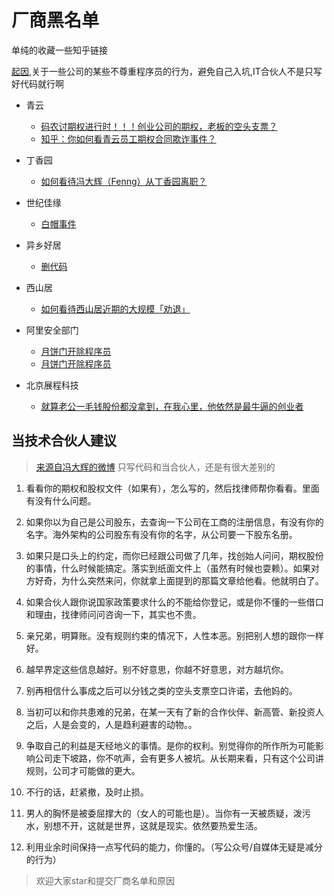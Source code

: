 # 厂商黑名单 

单纯的收藏一些知乎链接

[起因](https://www.zhihu.com/question/47775182),关于一些公司的某些不尊重程序员的行为，避免自己入坑,IT合伙人不是只写好代码就行啊


* 青云
  * [码农讨期权进行时！！！创业公司的期权，老板的空头支票？](http://www.weibo.com/ttarticle/p/show?id=2309403986279338497572)
  * [知乎：你如何看青云员工期权合同欺诈事件？](https://www.zhihu.com/question/47442360)
* 丁香园
	- [如何看待冯大辉（Fenng）从丁香园离职？](https://www.zhihu.com/question/48607258)
* 世纪佳缘
    - [白帽事件](https://www.zhihu.com/question/47775182)
* 异乡好居
    - [删代码](https://www.zhihu.com/question/46294596)
* 西山居
	- [如何看待西山居近期的大规模「劝退」](https://www.zhihu.com/question/40739038)
* 阿里安全部门

    - [月饼门开除程序员](https://www.zhihu.com/question/50608658)
    - [月饼门开除程序员](https://www.zhihu.com/question/50600301)

* 北京展程科技
	- [就算老公一毛钱股份都没拿到，在我心里，他依然是最牛逼的创业者](https://www.zhihu.com/question/56175498)


## 当技术合伙人建议
> [来源自冯大辉的微博](http://weibo.com/2503738775/EwRsIgeoH) 只写代码和当合伙人，还是有很大差别的


1. 看看你的期权和股权文件（如果有），怎么写的，然后找律师帮你看看。里面有没有什么问题。

2. 如果你以为自己是公司股东，去查询一下公司在工商的注册信息，有没有你的名字。海外架构的公司股东有没有你的名字，从公司要一下股东名册。

3. 如果只是口头上的约定，而你已经跟公司做了几年，找创始人问问，期权股份的事情，什么时候能搞定。落实到纸面文件上（虽然有时候也耍赖）。如果对方好奇，为什么突然来问，你就拿上面提到的那篇文章给他看。他就明白了。

4. 如果合伙人跟你说国家政策要求什么的不能给你登记，或是你不懂的一些借口和理由，找律师问问咨询一下，其实也不贵。

5. 亲兄弟，明算账。没有规则约束的情况下，人性本恶。别把别人想的跟你一样好。

6. 越早界定这些信息越好。别不好意思，你越不好意思，对方越坑你。

7. 别再相信什么事成之后可以分钱之类的空头支票空口许诺，去他妈的。

8. 当初可以和你共患难的兄弟，在某一天有了新的合作伙伴、新高管、新投资人之后，人是会变的，人是趋利避害的动物。。

9. 争取自己的利益是天经地义的事情。是你的权利。别觉得你的所作所为可能影响公司走下坡路，你不吭声，会有更多人被坑。从长期来看，只有这个公司讲规则，公司才可能做的更大。

10. 不行的话，赶紧撤，及时止损。
11. 男人的胸怀是被委屈撑大的（女人的可能也是）。当你有一天被质疑，泼污水，别想不开，这就是世界，这就是现实。依然要热爱生活。

12. 利用业余时间保持一点写代码的能力，你懂的。（写公众号/自媒体无疑是减分的行为）





> 欢迎大家star和提交厂商名单和原因


